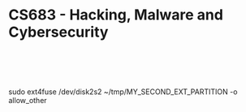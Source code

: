 CS683 - Hacking, Malware and Cybersecurity
==========================================

 
=
sudo ext4fuse /dev/disk2s2 ~/tmp/MY_SECOND_EXT_PARTITION -o allow_other

